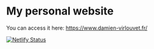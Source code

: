 # My personal website

You can access it here: https://www.damien-virlouvet.fr/

[![Netlify Status](https://api.netlify.com/api/v1/badges/a1e68846-d126-43ae-bfce-f10d279a2597/deploy-status)](https://app.netlify.com/sites/laughing-mirzakhani-fea8bb/deploys)